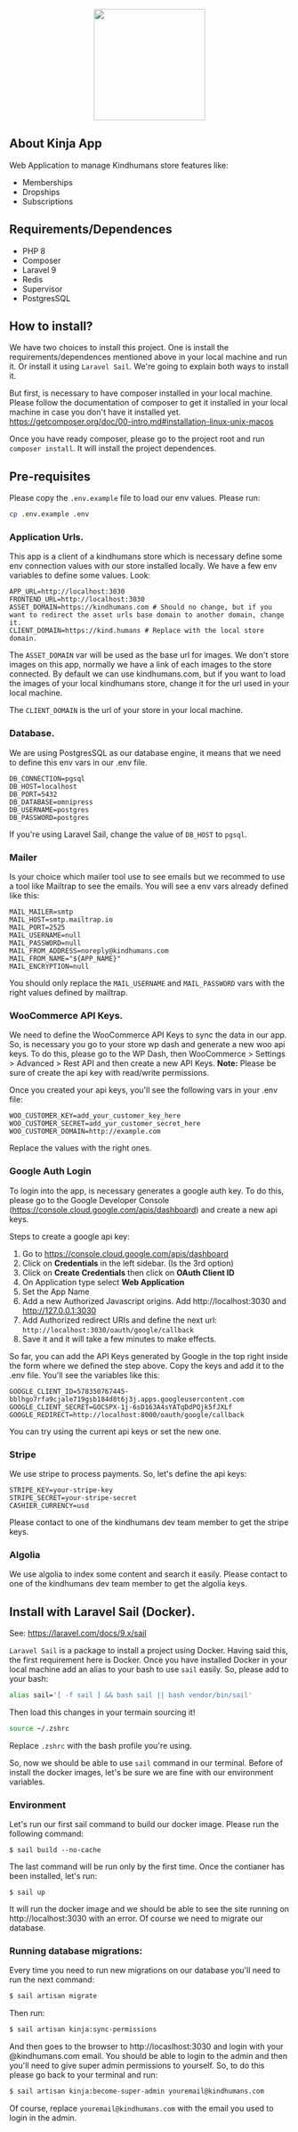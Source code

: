 <p align="center"><a href="https://kindhumans.com" target="_blank"><img src="https://kindhumans.com/wp-content/themes/kindhumans-theme/dist/development/images/kindhumans_vertical_logo.svg" width="200"></a></p>


## About Kinja App

Web Application to manage Kindhumans store features like:

- Memberships
- Dropships
- Subscriptions

## Requirements/Dependences

- PHP 8
- Composer
- Laravel 9
- Redis
- Supervisor
- PostgresSQL

## How to install?

We have two choices to install this project. One is install the requirements/dependences mentioned above in your local machine and run it. Or install it using `Laravel Sail`.
We're going to explain both ways to install it.

But first, is necessary to have composer installed in your local machine. Please follow the documentation of composer to get it installed in your local machine in case you
don't have it installed yet. https://getcomposer.org/doc/00-intro.md#installation-linux-unix-macos

Once you have ready composer, please go to the project root and run `composer install`. It will install the project dependences.

## Pre-requisites
Please copy the `.env.example` file to load our env values. Please run:

```bash
cp .env.example .env
```

### Application Urls.
This app is a client of a kindhumans store which is necessary define some env connection values with our store installed locally. We have a few env variables
to define some values. Look:

```
APP_URL=http://localhost:3030
FRONTEND_URL=http://localhost:3030
ASSET_DOMAIN=https://kindhumans.com # Should no change, but if you want to redirect the asset urls base domain to another domain, change it.
CLIENT_DOMAIN=https://kind.humans # Replace with the local store domain.
```

The `ASSET_DOMAIN` var will be used as the base url for images. We don't store images on this app, normally we have a link of each images to the store connected. By default we
can use kindhumans.com, but if you want to load the images of your local kindhumans store, change it for the url used in your local machine.

The `CLIENT_DOMAIN` is the url of your store in your local machine. 

### Database.
We are using PostgresSQL as our database engine, it means that we need to define this env vars in our .env file.

```
DB_CONNECTION=pgsql
DB_HOST=localhost
DB_PORT=5432
DB_DATABASE=omnipress
DB_USERNAME=postgres
DB_PASSWORD=postgres
```

If you're using Laravel Sail, change the value of `DB_HOST` to `pgsql`.

### Mailer

Is your choice which mailer tool use to see emails but we recommed to use a tool like Mailtrap to see the emails. You will see a env vars already defined like this:

```
MAIL_MAILER=smtp
MAIL_HOST=smtp.mailtrap.io
MAIL_PORT=2525
MAIL_USERNAME=null
MAIL_PASSWORD=null
MAIL_FROM_ADDRESS=noreply@kindhumans.com
MAIL_FROM_NAME="${APP_NAME}"
MAIL_ENCRYPTION=null
```

You should only replace the `MAIL_USERNAME` and `MAIL_PASSWORD` vars with the right values defined by mailtrap.

### WooCommerce API Keys.
We need to define the WooCommerce API Keys to sync the data in our app. So, is necessary you go to your store wp dash and generate a new woo api keys.
To do this, please go to the WP Dash, then WooCommerce > Settings > Advanced > Rest API and then create a new API Keys. **Note:** Please be sure of create the api key with read/write permissions.

Once you created your api keys, you'll see the following vars in your .env file:

```
WOO_CUSTOMER_KEY=add_your_customer_key_here
WOO_CUSTOMER_SECRET=add_yur_customer_secret_here
WOO_CUSTOMER_DOMAIN=http://example.com
```

Replace the values with the right ones.

### Google Auth Login
To login into the app, is necessary generates a google auth key. To do this, please go to the Google Developer Console (https://console.cloud.google.com/apis/dashboard) and create a new api keys.

Steps to create a google api key:

1. Go to https://console.cloud.google.com/apis/dashboard
2. Click on **Credentials** in the left sidebar. (Is the 3rd option)
3. Click on **Create Credentials** then click on **OAuth Client ID**
4. On Application type select **Web Application**
5. Set the App Name
6. Add a new Authorized Javascript origins. Add http://localhost:3030 and http://127.0.0.1:3030
7. Add Authorized redirect URIs and define the next url: `http://localhost:3030/oauth/google/callback`
8. Save it and it will take a few minutes to make effects.

So far, you can add the API Keys generated by Google in the top right inside the form where we defined the step above. Copy the keys and add it to the .env file.
You'll see the variables like this:

```
GOOGLE_CLIENT_ID=578350767445-bblhgo7rfa9cjale719gsb184d8t6j3j.apps.googleusercontent.com
GOOGLE_CLIENT_SECRET=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
GOOGLE_REDIRECT=http://localhost:8000/oauth/google/callback
```

You can try using the current api keys or set the new one.

### Stripe
We use stripe to process payments. So, let's define the api keys:

```
STRIPE_KEY=your-stripe-key
STRIPE_SECRET=your-stripe-secret
CASHIER_CURRENCY=usd
```

Please contact to one of the kindhumans dev team member to get the stripe keys.

### Algolia
We use algolia to index some content and search it easily. Please contact to one of the kindhumans dev team member to get the algolia keys.

## Install with Laravel Sail (Docker).

See: https://laravel.com/docs/9.x/sail

`Laravel Sail` is a package to install a project using Docker. Having said this, the first requirement here is Docker. Once you have installed Docker in your local machine add an alias
to your bash to use `sail` easily. So, please add to your bash:

```bash
alias sail='[ -f sail ] && bash sail || bash vendor/bin/sail'
```

Then load this changes in your termain sourcing it!

```bash
source ~/.zshrc
```

Replace `.zshrc` with the bash profile you're using.

So, now we should be able to use `sail` command in our terminal. Before of install the docker images, let's be sure we are fine with our environment variables.

### Environment

Let's run our first sail command to build our docker image. Please run the following command:

```
$ sail build --no-cache
```

The last command will be run only by the first time. Once the contianer has been installed, let's run:

```
$ sail up
```

It will run the docker image and we should be able to see the site running on http://localhost:3030 with an error. Of course we need to migrate our database.

### Running database migrations:

Every time you need to run new migrations on our database you'll need to run the next command:

``` bash
$ sail artisan migrate
```

Then run:

```bash
$ sail artisan kinja:sync-permissions
```

And then goes to the browser to http://locaslhost:3030 and login with your @kindhumans.com email. You should be able to login to the admin and then you'll need to give super admin permissions
to yourself. So, to do this please go back to  your terminal and run:

```bash
$ sail artisan kinja:become-super-admin youremail@kindhumans.com
```

Of course, replace `youremail@kindhumans.com` with the email you used to login in the admin.

